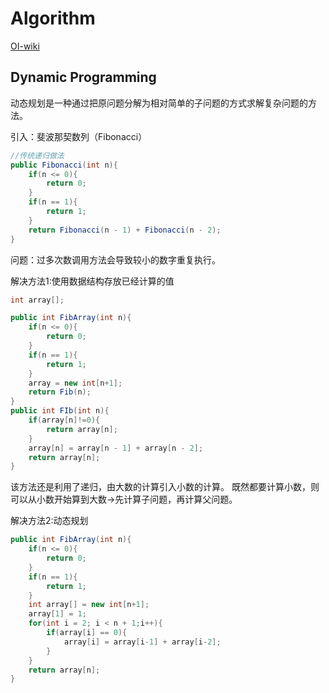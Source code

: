 # Algorithm
[OI-wiki](https://oi-wiki.org/)
## Dynamic Programming

动态规划是一种通过把原问题分解为相对简单的子问题的方式求解复杂问题的方法。

引入：斐波那契数列（Fibonacci）
```Java
//传统递归做法
public Fibonacci(int n){
    if(n <= 0){
        return 0;
    }
    if(n == 1){
        return 1;
    }
    return Fibonacci(n - 1) + Fibonacci(n - 2);
}
```
问题：过多次数调用方法会导致较小的数字重复执行。

解决方法1:使用数据结构存放已经计算的值
```Java
int array[];

public int FibArray(int n){
    if(n <= 0){
        return 0;
    }
    if(n == 1){
        return 1;
    }
    array = new int[n+1];
    return Fib(n);
}
public int FIb(int n){
    if(array[n]!=0){
        return array[n];
    }
    array[n] = array[n - 1] + array[n - 2];
    return array[n];
}
```
该方法还是利用了递归，由大数的计算引入小数的计算。
既然都要计算小数，则可以从小数开始算到大数->先计算子问题，再计算父问题。

解决方法2:动态规划
```Java
public int FibArray(int n){
    if(n <= 0){
        return 0;
    }
    if(n == 1){
        return 1;
    }
    int array[] = new int[n+1];
    array[1] = 1;
    for(int i = 2; i < n + 1;i++){
        if(array[i] == 0){
            array[i] = array[i-1] + array[i-2];
        }
    }
    return array[n];
}
```
